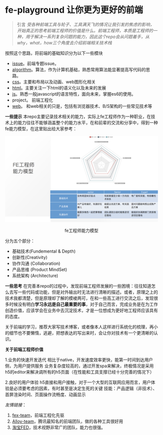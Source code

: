 # fe-playground 让你更为更好的前端

>引言
*受各种前端工具与轮子、工具满天飞的情况让我引发的焦虑的影响，开始真正的思考前端工程师的价值是什么。前端工程师，本质是工程师的一种，用于解决一系列复杂问题的能力，因此这个repo会从问题着手，从why，what，how三个角度去介绍前端相关技术栈*

按照这个思路，将前端的基础知识分为以下一些模块

+ [issue](issue/README.md)。前端专题issue。
+ [algorithm](algorithm/README.md)。算法，作为计算机基础，熟悉常用算法能显著提高写代码的思路。
+ [css](css/README.md)。主要和布局以及动画、web图形化相关
+ [html](html/README.md)。主要关注一下html的语义化以及未来的发展
+ [js](js/README.md)。熟悉一般javascript的语言特性，面向未来，掌握es6的使用。
+ project。 前端工程化
+ [web](web/README.md)。 和web相关的只是，包括有浏览器技术、B/S架构的一些常见技术等

**一些提示**
本repo主要记录技术相关的能力，实际上fe工程师作为一种职业，在技术上的能力往往不能够涵盖整个的能力水平，在和前辈的交流和分享中，得到一种fe能力模型，在这里贴出给大家参考：

<div align="center">
    <img  src="https://raw.githubusercontent.com/feaswcy/fe-playground/master/doc-assets/img/fe-power.png">
    <p>fe工程师能力模型</p>
</div>

分为五个部分：
+ 基础技术(Fundemental & Depth)
+ 创新性(Creativity)
+ 协作沟通 (Collaboration)
+ 产品思维 (Product MindSet)
+ 系统架构 (Architecture)

**一些思考**
在完善本repo的过程中，发现前端工程师发展的一些困境：往往知道怎么去写一些代码或功能，但是对外输出时无法进行清晰的描述。或者，原理之上的技术我都清楚，但是原理却了解的模棱两可，在和一些高工进行交流之后，发现很多时候没有明白**学习永远是自己最重要的事**，对于自己而言，完成业务是在为工作创造价值，应该学会在业务中去沉淀技术，才是一位想成为更好地工程师应该具有的态度。

关于前端的学习，推荐大家写技术博客，或者像本人这样进行系统化的梳理，再小的细节也不要懒惰，逃避，把想表达的写出来时，会让你对技术有一个更清晰的认识。


**关于前端工程师价值**

1.业务的快速开发迭代
相比于native，开发速度效率更快，能第一时间到达用户侧，为用户提供服务
业务复杂度较高的，通过开发spa来解决，终极情况是采用h5的editor来解决调所有的h5页面（在性能和工具支撑已经十分完善的情况下）

2.良好的用户体验
h5直接和用户接触，对于一个大型的互联网应用而言，用户体验是必须要考虑的因素，有时甚至是决定生死的关键
技能：产品逻辑（非技术）、首屏渲染时间、页面操作流畅度、动画显示


*友情链接*：
1. [fex-team](https://github.com/fex-team)，前端工程化先驱
2. [Alloy-team](https://github.com/AlloyTeam/)，腾讯最知名的前端团队，做的各种工具很好用
3. [淘宝FED](http://taobaofed.org/)，技术视野非常广的团队，能力也很强。
